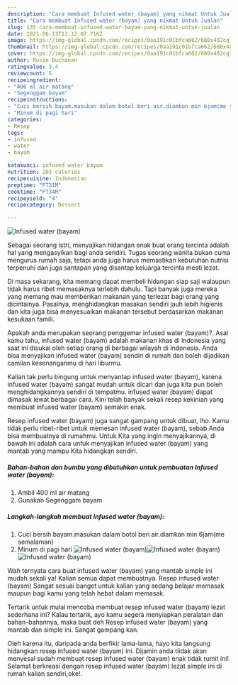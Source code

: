 ```yaml
---
description: "Cara membuat Infused water (bayam) yang nikmat Untuk Jualan"
title: "Cara membuat Infused water (bayam) yang nikmat Untuk Jualan"
slug: 135-cara-membuat-infused-water-bayam-yang-nikmat-untuk-jualan
date: 2021-06-13T13:12:07.716Z
image: https://img-global.cpcdn.com/recipes/0aa191c01bfca662/680x482cq70/infused-water-bayam-foto-resep-utama.jpg
thumbnail: https://img-global.cpcdn.com/recipes/0aa191c01bfca662/680x482cq70/infused-water-bayam-foto-resep-utama.jpg
cover: https://img-global.cpcdn.com/recipes/0aa191c01bfca662/680x482cq70/infused-water-bayam-foto-resep-utama.jpg
author: Rosie Buchanan
ratingvalue: 3.4
reviewcount: 5
recipeingredient:
- "400 ml air matang"
- "Segenggam bayam"
recipeinstructions:
- "Cuci bersih bayam.masukan dalam botol beri air.diamkan min 6jam(me semalaman)"
- "Minum di pagi hari"
categories:
- Resep
tags:
- infused
- water
- bayam

katakunci: infused water bayam 
nutrition: 203 calories
recipecuisine: Indonesian
preptime: "PT31M"
cooktime: "PT34M"
recipeyield: "4"
recipecategory: Dessert

---
```



![Infused water (bayam)](https://img-global.cpcdn.com/recipes/0aa191c01bfca662/680x482cq70/infused-water-bayam-foto-resep-utama.jpg)

Sebagai seorang istri, menyajikan hidangan enak buat orang tercinta adalah hal yang mengasyikan bagi anda sendiri. Tugas seorang  wanita bukan cuma mengurus rumah saja, tetapi anda juga harus memastikan kebutuhan nutrisi terpenuhi dan juga santapan yang disantap keluarga tercinta mesti lezat.

Di masa  sekarang, kita memang dapat membeli hidangan siap saji walaupun tidak harus ribet memasaknya terlebih dahulu. Tapi banyak juga mereka yang memang mau memberikan makanan yang terlezat bagi orang yang dicintainya. Pasalnya, menghidangkan masakan sendiri jauh lebih higienis dan kita juga bisa menyesuaikan makanan tersebut berdasarkan makanan kesukaan famili. 



Apakah anda merupakan seorang penggemar infused water (bayam)?. Asal kamu tahu, infused water (bayam) adalah makanan khas di Indonesia yang saat ini disukai oleh setiap orang di berbagai wilayah di Indonesia. Anda bisa menyajikan infused water (bayam) sendiri di rumah dan boleh dijadikan camilan kesenanganmu di hari liburmu.

Kalian tak perlu bingung untuk menyantap infused water (bayam), karena infused water (bayam) sangat mudah untuk dicari dan juga kita pun boleh menghidangkannya sendiri di tempatmu. infused water (bayam) dapat dimasak lewat berbagai cara. Kini telah banyak sekali resep kekinian yang membuat infused water (bayam) semakin enak.

Resep infused water (bayam) juga sangat gampang untuk dibuat, lho. Kamu tidak perlu ribet-ribet untuk memesan infused water (bayam), sebab Anda bisa membuatnya di rumahmu. Untuk Kita yang ingin menyajikannya, di bawah ini adalah cara untuk menyajikan infused water (bayam) yang mantab yang mampu Kita hidangkan sendiri.

<!--inarticleads1-->

##### Bahan-bahan dan bumbu yang dibutuhkan untuk pembuatan Infused water (bayam):

1. Ambil 400 ml air matang
1. Gunakan Segenggam bayam




<!--inarticleads2-->

##### Langkah-langkah membuat Infused water (bayam):

1. Cuci bersih bayam.masukan dalam botol beri air.diamkan min 6jam(me semalaman)
1. Minum di pagi hari
<img src="https://img-global.cpcdn.com/steps/a451ad79ff9583e1/160x128cq70/infused-water-bayam-langkah-memasak-2-foto.jpg" alt="Infused water (bayam)"><img src="https://img-global.cpcdn.com/steps/9e609b53e5d121ba/160x128cq70/infused-water-bayam-langkah-memasak-2-foto.jpg" alt="Infused water (bayam)"><img src="https://img-global.cpcdn.com/steps/664eb2720d06e525/160x128cq70/infused-water-bayam-langkah-memasak-2-foto.jpg" alt="Infused water (bayam)">



Wah ternyata cara buat infused water (bayam) yang mantab simple ini mudah sekali ya! Kalian semua dapat membuatnya. Resep infused water (bayam) Sangat sesuai banget untuk kalian yang sedang belajar memasak maupun bagi kamu yang telah hebat dalam memasak.

Tertarik untuk mulai mencoba membuat resep infused water (bayam) lezat sederhana ini? Kalau tertarik, ayo kamu segera menyiapkan peralatan dan bahan-bahannya, maka buat deh Resep infused water (bayam) yang mantab dan simple ini. Sangat gampang kan. 

Oleh karena itu, daripada anda berfikir lama-lama, hayo kita langsung hidangkan resep infused water (bayam) ini. Dijamin anda tiidak akan menyesal sudah membuat resep infused water (bayam) enak tidak rumit ini! Selamat berkreasi dengan resep infused water (bayam) lezat simple ini di rumah kalian sendiri,oke!.

